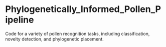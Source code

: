 # Phylogenetically_Informed_Pollen_Pipeline
Code for a variety of pollen recognition tasks, including classification, novelty detection, and phylogenetic placement.

